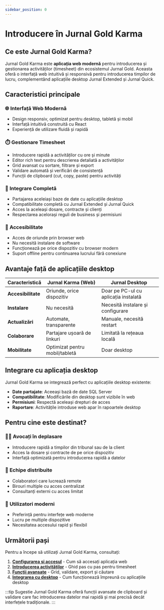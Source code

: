 ```yaml
---
sidebar_position: 0
---
```


# Introducere în Jurnal Gold Karma

## Ce este Jurnal Gold Karma?

Jurnal Gold Karma este **aplicația web modernă** pentru introducerea și gestionarea activităților (timesheet) din ecosistemul Jurnal Gold. Aceasta oferă o interfață web intuitivă și responsivă pentru introducerea timpilor de lucru, complementând aplicațiile desktop Jurnal Extended și Jurnal Quick.

## Caracteristici principale

### 🌐 **Interfață Web Modernă**
- Design responsiv, optimizat pentru desktop, tabletă și mobil
- Interfață intuitivă construită cu React
- Experiență de utilizare fluidă și rapidă

### ⏱️ **Gestionare Timesheet**
- Introducere rapidă a activităților cu ore și minute
- Editor rich text pentru descrierea detaliată a activităților
- Grid avansat cu sortare, filtrare și export
- Validare automată și verificări de consistență
- Funcții de clipboard (cut, copy, paste) pentru activități

### 🔄 **Integrare Completă**
- Partajarea aceleiași baze de date cu aplicațiile desktop
- Compatibilitate completă cu Jurnal Extended și Jurnal Quick
- Acces la aceleași dosare, contracte și clienți
- Respectarea acelorași reguli de business și permisiuni

### 📱 **Accesibilitate**
- Acces de oriunde prin browser web
- Nu necesită instalare de software
- Funcționează pe orice dispozitiv cu browser modern
- Suport offline pentru continuarea lucrului fără conexiune

## Avantaje față de aplicațiile desktop

| Caracteristică | Jurnal Karma (Web) | Jurnal Desktop |
|---|---|---|
| **Accesibilitate** | Oriunde, orice dispozitiv | Doar pe PC-ul cu aplicația instalată |
| **Instalare** | Nu necesită | Necesită instalare și configurare |
| **Actualizări** | Automate, transparente | Manuale, necesită restart |
| **Colaborare** | Partajare ușoară de linkuri | Limitată la rețeaua locală |
| **Mobilitate** | Optimizat pentru mobil/tabletă | Doar desktop |

## Integrare cu aplicația desktop

Jurnal Gold Karma se integrează perfect cu aplicațiile desktop existente:

- **Date partajate**: Aceeași bază de date SQL Server
- **Compatibilitate**: Modificările din desktop sunt vizibile în web
- **Permisiuni**: Respectă aceleași drepturi de acces
- **Raportare**: Activitățile introduse web apar în rapoartele desktop

## Pentru cine este destinat?

### 👨‍💼 **Avocați în deplasare**
- Introducere rapidă a timpilor din tribunal sau de la client
- Acces la dosare și contracte de pe orice dispozitiv
- Interfață optimizată pentru introducerea rapidă a datelor

### 🏢 **Echipe distribuite**
- Colaboratori care lucrează remote
- Birouri multiple cu acces centralizat
- Consultanți externi cu acces limitat

### 📱 **Utilizatori moderni**
- Preferință pentru interfețe web moderne
- Lucru pe multiple dispozitive
- Necesitatea accesului rapid și flexibil

## Următorii pași

Pentru a începe să utilizați Jurnal Gold Karma, consultați:

1. **[Configurarea și accesul](./1%20Configurare%20si%20acces.md)** - Cum să accesați aplicația web
2. **[Introducerea activităților](./2%20Introducerea%20activitatilor.md)** - Ghid pas cu pas pentru timesheet
3. **[Funcții avansate](./3%20Functii%20avansate.md)** - Grid, validare, export și căutare
4. **[Integrarea cu desktop](./4%20Integrarea%20cu%20desktop.md)** - Cum funcționează împreună cu aplicațiile desktop

:::tip Sugestie
Jurnal Gold Karma oferă funcții avansate de clipboard și validare care fac introducerea datelor mai rapidă și mai precisă decât interfețele tradiționale.
:::
